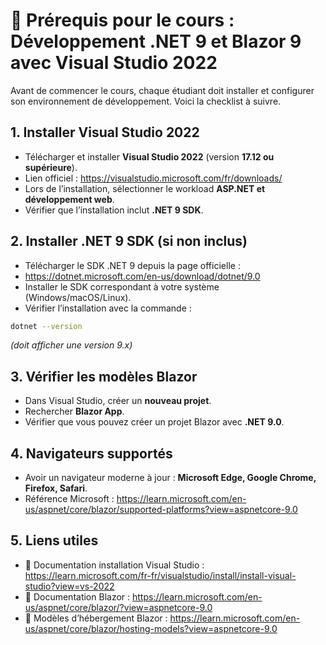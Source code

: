 # 📌 Prérequis pour le cours : Développement .NET 9 et Blazor 9 avec Visual Studio 2022

Avant de commencer le cours, chaque étudiant doit installer et configurer son environnement de développement. Voici la checklist à suivre.

## 1. Installer Visual Studio 2022
- Télécharger et installer **Visual Studio 2022** (version **17.12 ou supérieure**).
- Lien officiel : https://visualstudio.microsoft.com/fr/downloads/
- Lors de l’installation, sélectionner le workload **ASP.NET et développement web**.
- Vérifier que l’installation inclut **.NET 9 SDK**.

## 2. Installer .NET 9 SDK (si non inclus)
- Télécharger le SDK .NET 9 depuis la page officielle :
- https://dotnet.microsoft.com/en-us/download/dotnet/9.0
- Installer le SDK correspondant à votre système (Windows/macOS/Linux).
- Vérifier l’installation avec la commande :
```bash
dotnet --version
``` 
_(doit afficher une version 9.x)_

## 3. Vérifier les modèles Blazor
- Dans Visual Studio, créer un **nouveau projet**.
- Rechercher **Blazor App**.
- Vérifier que vous pouvez créer un projet Blazor avec **.NET 9.0**.

## 4. Navigateurs supportés
- Avoir un navigateur moderne à jour : **Microsoft Edge, Google Chrome, Firefox, Safari**.
- Référence Microsoft : https://learn.microsoft.com/en-us/aspnet/core/blazor/supported-platforms?view=aspnetcore-9.0

## 5. Liens utiles
- 📖 Documentation installation Visual Studio : https://learn.microsoft.com/fr-fr/visualstudio/install/install-visual-studio?view=vs-2022
- 📖 Documentation Blazor : https://learn.microsoft.com/en-us/aspnet/core/blazor/?view=aspnetcore-9.0
- 📖 Modèles d’hébergement Blazor : https://learn.microsoft.com/en-us/aspnet/core/blazor/hosting-models?view=aspnetcore-9.0

